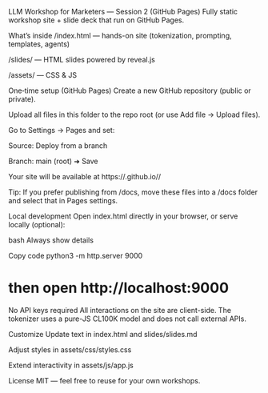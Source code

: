 
LLM Workshop for Marketers — Session 2 (GitHub Pages)
Fully static workshop site + slide deck that run on GitHub Pages.

What’s inside
/index.html — hands-on site (tokenization, prompting, templates, agents)

/slides/ — HTML slides powered by reveal.js

/assets/ — CSS & JS

One‑time setup (GitHub Pages)
Create a new GitHub repository (public or private).

Upload all files in this folder to the repo root (or use Add file → Upload files).

Go to Settings → Pages and set:

Source: Deploy from a branch

Branch: main (root) ➜ Save

Your site will be available at https://<your-username>.github.io/<repo-name>/

Tip: If you prefer publishing from /docs, move these files into a /docs folder and select that in Pages settings.

Local development
Open index.html directly in your browser, or serve locally (optional):

bash
Always show details

Copy code
python3 -m http.server 9000
# then open http://localhost:9000
No API keys required
All interactions on the site are client-side. The tokenizer uses a pure-JS CL100K model and does not call external APIs.

Customize
Update text in index.html and slides/slides.md

Adjust styles in assets/css/styles.css

Extend interactivity in assets/js/app.js

License
MIT — feel free to reuse for your own workshops.
